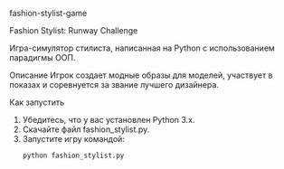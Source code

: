 fashion-stylist-game

Fashion Stylist: Runway Challenge

Игра-симулятор стилиста, написанная на Python с использованием парадигмы ООП.

Описание
Игрок создает модные образы для моделей, участвует в показах и соревнуется за звание лучшего дизайнера.

Как запустить
1. Убедитесь, что у вас установлен Python 3.x.
2. Скачайте файл fashion_stylist.py.
3. Запустите игру командой:
   ```bash
   python fashion_stylist.py
